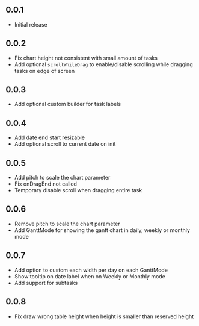 ## 0.0.1

* Initial release

## 0.0.2

* Fix chart height not consistent with small amount of tasks
* Add optional `scrollWhileDrag` to enable/disable scrolling while dragging tasks on edge of screen

## 0.0.3

* Add optional custom builder for task labels

## 0.0.4

* Add date end start resizable
* Add optional scroll to current date on init

## 0.0.5

* Add pitch to scale the chart parameter
* Fix onDragEnd not called
* Temporary disable scroll when dragging entire task

## 0.0.6

* Remove pitch to scale the chart parameter
* Add GanttMode for showing the gantt chart in daily, weekly or monthly mode

## 0.0.7

* Add option to custom each width per day on each GanttMode
* Show tooltip on date label when on Weekly or Monthly mode
* Add support for subtasks

## 0.0.8

* Fix draw wrong table height when height is smaller than reserved height